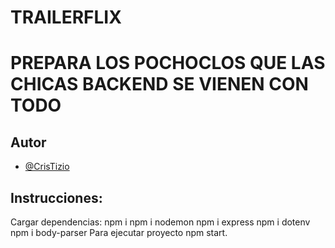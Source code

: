 # TRAILERFLIX
# PREPARA LOS POCHOCLOS QUE LAS CHICAS BACKEND SE VIENEN CON TODO 


## Autor


- [@CrisTizio](https://github.com/ctizio)

## Instrucciones:
Cargar dependencias:
npm i
npm i nodemon
npm i express
npm i dotenv
npm i body-parser
Para ejecutar proyecto npm start.


